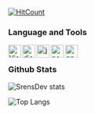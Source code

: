 [![HitCount](http://hits.dwyl.com/Srens/SrensDev.svg)](http://hits.dwyl.com/Srens/SrensDev)

### Language and Tools
<img align="left" alt="Visual Studio Code" width="26px" src="https://i.imgur.com/LwSdAlE.png" />
<img align="left" alt="discord.js" width="26px" src="https://i.imgur.com/SI1DZf3.png" />
<img align="left" alt="js" width="26px" src="https://i.imgur.com/3u1wzwE.png" />
<img align="left" alt="node.js" width="26px" src="https://i.imgur.com/tYLFZBh.png" />
<img align="left" alt="npm" width="26px" src="https://i.imgur.com/YSdJHjO.png" /> </br>

### Github Stats
![SrensDev stats](https://github-readme-stats.vercel.app/api?username=SrensDev&count_private=true&sow_icons=true&theme=radical)

![Top Langs](https://github-readme-stats.vercel.app/api/top-langs/?username=SrensDev&show_icons=true&theme=radical)
